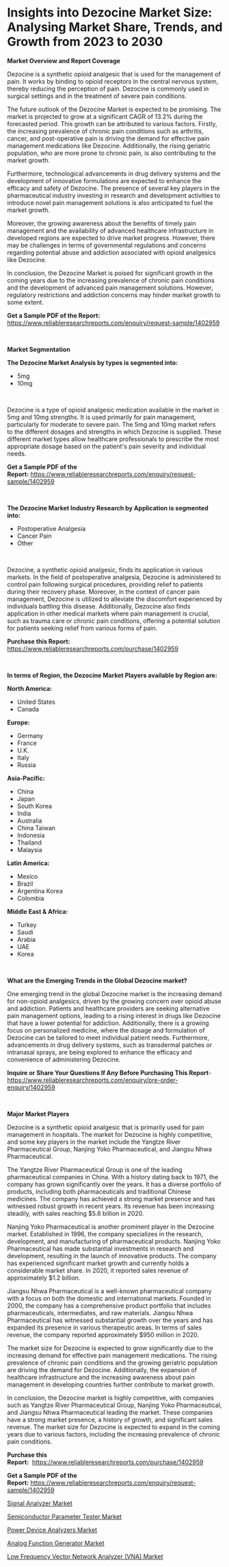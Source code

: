 <p><h1>Insights into Dezocine Market Size: Analysing Market Share, Trends, and Growth from 2023 to 2030</h1></p><p><strong>Market Overview and Report Coverage</strong></p>
<p><p>Dezocine is a synthetic opioid analgesic that is used for the management of pain. It works by binding to opioid receptors in the central nervous system, thereby reducing the perception of pain. Dezocine is commonly used in surgical settings and in the treatment of severe pain conditions.</p><p>The future outlook of the Dezocine Market is expected to be promising. The market is projected to grow at a significant CAGR of 13.2% during the forecasted period. This growth can be attributed to various factors. Firstly, the increasing prevalence of chronic pain conditions such as arthritis, cancer, and post-operative pain is driving the demand for effective pain management medications like Dezocine. Additionally, the rising geriatric population, who are more prone to chronic pain, is also contributing to the market growth.</p><p>Furthermore, technological advancements in drug delivery systems and the development of innovative formulations are expected to enhance the efficacy and safety of Dezocine. The presence of several key players in the pharmaceutical industry investing in research and development activities to introduce novel pain management solutions is also anticipated to fuel the market growth.</p><p>Moreover, the growing awareness about the benefits of timely pain management and the availability of advanced healthcare infrastructure in developed regions are expected to drive market progress. However, there may be challenges in terms of governmental regulations and concerns regarding potential abuse and addiction associated with opioid analgesics like Dezocine.</p><p>In conclusion, the Dezocine Market is poised for significant growth in the coming years due to the increasing prevalence of chronic pain conditions and the development of advanced pain management solutions. However, regulatory restrictions and addiction concerns may hinder market growth to some extent.</p></p>
<p><strong>Get a Sample PDF of the Report:</strong> <a href="https://www.reliableresearchreports.com/enquiry/request-sample/1402959">https://www.reliableresearchreports.com/enquiry/request-sample/1402959</a></p>
<p>&nbsp;</p>
<p><strong>Market Segmentation</strong></p>
<p><strong>The Dezocine Market Analysis by types is segmented into:</strong></p>
<p><ul><li>5mg</li><li>10mg</li></ul></p>
<p>&nbsp;</p>
<p><p>Dezocine is a type of opioid analgesic medication available in the market in 5mg and 10mg strengths. It is used primarily for pain management, particularly for moderate to severe pain. The 5mg and 10mg market refers to the different dosages and strengths in which Dezocine is supplied. These different market types allow healthcare professionals to prescribe the most appropriate dosage based on the patient's pain severity and individual needs.</p></p>
<p><strong>Get a Sample PDF of the Report:</strong>&nbsp;<a href="https://www.reliableresearchreports.com/enquiry/request-sample/1402959">https://www.reliableresearchreports.com/enquiry/request-sample/1402959</a></p>
<p>&nbsp;</p>
<p><strong>The Dezocine Market Industry Research by Application is segmented into:</strong></p>
<p><ul><li>Postoperative Analgesia</li><li>Cancer Pain</li><li>Other</li></ul></p>
<p>&nbsp;</p>
<p><p>Dezocine, a synthetic opioid analgesic, finds its application in various markets. In the field of postoperative analgesia, Dezocine is administered to control pain following surgical procedures, providing relief to patients during their recovery phase. Moreover, in the context of cancer pain management, Dezocine is utilized to alleviate the discomfort experienced by individuals battling this disease. Additionally, Dezocine also finds application in other medical markets where pain management is crucial, such as trauma care or chronic pain conditions, offering a potential solution for patients seeking relief from various forms of pain.</p></p>
<p><strong>Purchase this Report:</strong>&nbsp; <a href="https://www.reliableresearchreports.com/purchase/1402959">https://www.reliableresearchreports.com/purchase/1402959</a></p>
<p>&nbsp;</p>
<p><strong>In terms of Region, the Dezocine Market Players available by Region are:</strong></p>
<p>
    <p> <strong> North America: </strong>
        <ul>
            <li>United States</li>
            <li>Canada</li>
        </ul>
        </p> 
    <p> <strong> Europe: </strong>
        <ul>
            <li>Germany</li>
            <li>France</li>
            <li>U.K.</li>
            <li>Italy</li>
            <li>Russia</li>
        </ul>
        </p> 
    <p> <strong> Asia-Pacific: </strong>
        <ul>
            <li>China</li>
            <li>Japan</li>
            <li>South Korea</li>
            <li>India</li>
            <li>Australia</li>
            <li>China Taiwan</li>
            <li>Indonesia</li>
            <li>Thailand</li>
            <li>Malaysia</li>
        </ul>
        </p> 
    <p> <strong> Latin America: </strong>
        <ul>
            <li>Mexico</li>
            <li>Brazil</li>
            <li>Argentina Korea</li>
            <li>Colombia</li>
        </ul>
        </p> 
    <p> <strong> Middle East & Africa: </strong>
        <ul>
            <li>Turkey</li>
            <li>Saudi</li>
            <li>Arabia</li>
            <li>UAE</li>
            <li>Korea</li>
        </ul>
    </p>
    </p>
<p>&nbsp;</p>
<p><strong>What are the Emerging Trends in the Global Dezocine market?</strong></p>
<p><p>One emerging trend in the global Dezocine market is the increasing demand for non-opioid analgesics, driven by the growing concern over opioid abuse and addiction. Patients and healthcare providers are seeking alternative pain management options, leading to a rising interest in drugs like Dezocine that have a lower potential for addiction. Additionally, there is a growing focus on personalized medicine, where the dosage and formulation of Dezocine can be tailored to meet individual patient needs. Furthermore, advancements in drug delivery systems, such as transdermal patches or intranasal sprays, are being explored to enhance the efficacy and convenience of administering Dezocine.</p></p>
<p><strong>Inquire or Share Your Questions If Any Before Purchasing This Report</strong>- <a href="https://www.reliableresearchreports.com/enquiry/pre-order-enquiry/1402959">https://www.reliableresearchreports.com/enquiry/pre-order-enquiry/1402959</a></p>
<p>&nbsp;</p>
<p><strong>Major Market Players</strong></p>
<p><p>Dezocine is a synthetic opioid analgesic that is primarily used for pain management in hospitals. The market for Dezocine is highly competitive, and some key players in the market include the Yangtze River Pharmaceutical Group, Nanjing Yoko Pharmaceutical, and Jiangsu Nhwa Pharmaceutical.</p><p>The Yangtze River Pharmaceutical Group is one of the leading pharmaceutical companies in China. With a history dating back to 1971, the company has grown significantly over the years. It has a diverse portfolio of products, including both pharmaceuticals and traditional Chinese medicines. The company has achieved a strong market presence and has witnessed robust growth in recent years. Its revenue has been increasing steadily, with sales reaching $5.6 billion in 2020.</p><p>Nanjing Yoko Pharmaceutical is another prominent player in the Dezocine market. Established in 1996, the company specializes in the research, development, and manufacturing of pharmaceutical products. Nanjing Yoko Pharmaceutical has made substantial investments in research and development, resulting in the launch of innovative products. The company has experienced significant market growth and currently holds a considerable market share. In 2020, it reported sales revenue of approximately $1.2 billion.</p><p>Jiangsu Nhwa Pharmaceutical is a well-known pharmaceutical company with a focus on both the domestic and international markets. Founded in 2000, the company has a comprehensive product portfolio that includes pharmaceuticals, intermediates, and raw materials. Jiangsu Nhwa Pharmaceutical has witnessed substantial growth over the years and has expanded its presence in various therapeutic areas. In terms of sales revenue, the company reported approximately $950 million in 2020.</p><p>The market size for Dezocine is expected to grow significantly due to the increasing demand for effective pain management medications. The rising prevalence of chronic pain conditions and the growing geriatric population are driving the demand for Dezocine. Additionally, the expansion of healthcare infrastructure and the increasing awareness about pain management in developing countries further contribute to market growth.</p><p>In conclusion, the Dezocine market is highly competitive, with companies such as Yangtze River Pharmaceutical Group, Nanjing Yoko Pharmaceutical, and Jiangsu Nhwa Pharmaceutical leading the market. These companies have a strong market presence, a history of growth, and significant sales revenue. The market size for Dezocine is expected to expand in the coming years due to various factors, including the increasing prevalence of chronic pain conditions.</p></p>
<p><strong>Purchase this Report:</strong>&nbsp;&nbsp;<a href="https://www.reliableresearchreports.com/purchase/1402959">https://www.reliableresearchreports.com/purchase/1402959</a></p>
<p></p>
<p><strong>Get a Sample PDF of the Report:</strong>&nbsp;<a href="https://www.reliableresearchreports.com/enquiry/request-sample/1402959">https://www.reliableresearchreports.com/enquiry/request-sample/1402959</a></p>
<p><p><a href="https://medium.com/@stoneernser2023/signal-analyzer-market-share-evolution-and-market-growth-trends-2023-2030-dbaffb5cd9d8">Signal Analyzer Market</a></p><p><a href="https://medium.com/@lloydgrimes52/semiconductor-parameter-tester-market-trends-and-market-analysis-forecasted-for-period-2023-2030-7ba00deaeb7a">Semiconductor Parameter Tester Market</a></p><p><a href="https://medium.com/@saigemarvin1946/power-device-analyzers-market-analysis-and-sze-forecasted-for-period-from-2023-to-2030-2172284accd0">Power Device Analyzers Market</a></p><p><a href="https://medium.com/@ethelcrooks2023/analog-function-generator-market-comprehensive-assessment-by-type-application-and-geography-2f4ffa99db9a">Analog Function Generator Market</a></p><p><a href="https://medium.com/@malliefeest1955/low-frequency-vector-network-analyzer-vna-market-size-reveals-the-best-marketing-channels-in-87b868ebd468">Low Frequency Vector Network Analyzer (VNA) Market</a></p></p>